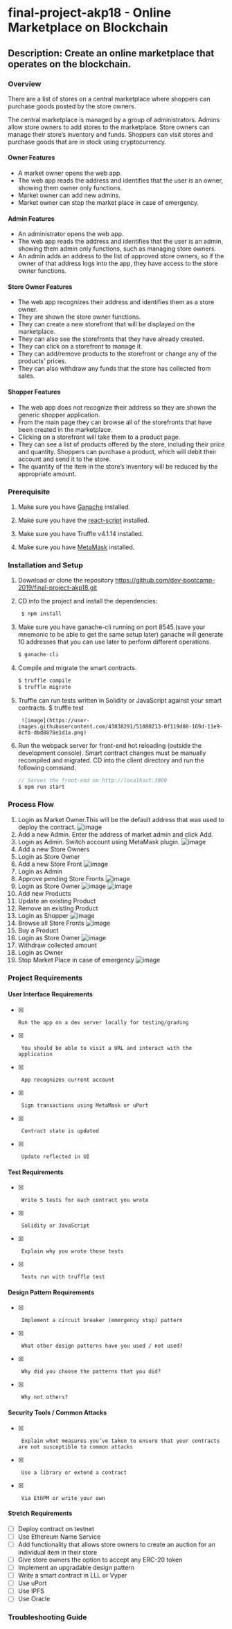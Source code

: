 # final-project-akp18 - Online Marketplace on Blockchain

## Description: Create an online marketplace that operates on the blockchain.
 
### Overview  
There are a list of stores on a central marketplace where shoppers can purchase goods posted by the store owners.

The central marketplace is managed by a group of administrators. 
Admins allow store owners to add stores to the marketplace. 
Store owners can manage their store’s inventory and funds. 
Shoppers can visit stores and purchase goods that are in stock using cryptocurrency. 

#### Owner Features 
<ul>
<li>A market owner opens the web app.</li>  
<li>The web app reads the address and identifies that the user is an owner, showing them owner only functions.</li>  
<li>Market owner can add new admins.</li>
<li>Market owner can stop the market place in case of emergency.</li>
</ul>

#### Admin Features 
<ul>
<li>An administrator opens the web app.</li>  
<li>The web app reads the address and identifies that the user is an admin, showing them admin only functions, such as managing store owners.</li>
<li>An admin adds an address to the list of approved store owners, so if the owner of that address logs into the app, they have access to the store owner functions.</li>
</ul>

#### Store Owner Features
<ul>
	<li>The web app recognizes their address and identifies them as a store owner. </li>  
	<li>They are shown the store owner functions. </li>  
	<li>They can create a new storefront that will be displayed on the marketplace. </li>  
	<li>They can also see the storefronts that they have already created. </li>  
	<li>They can click on a storefront to manage it. </li>  
	<li>They can add/remove products to the storefront or change any of the products’ prices. </li>  
	<li>They can also withdraw any funds that the store has collected from sales.</li>  
 </ul>

#### Shopper Features
<ul>
	<li>The web app does not recognize their address so they are shown the generic shopper application. </li>  
	<li>From the main page they can browse all of the storefronts that have been created in the marketplace.</li>  
 <li>Clicking on a storefront will take them to a product page. </li>  
	<li>They can see a list of products offered by the store, including their price and quantity. Shoppers can purchase a product, which will debit their account and send it to the store. </li>  
	<li>The quantity of the item in the store’s inventory will be reduced by the appropriate amount.</li>  
  </ul>
  
### Prerequisite

1. Make sure you have [Ganache](https://truffleframework.com/ganache) installed.
	
2. Make sure you have the [react-script](https://www.npmjs.com/package/react-scripts ) installed.

3. Make sure you have Truffle v4.1.14 installed.

4. Make sure you have [MetaMask](https://metamask.io/) installed.

### Installation and Setup

1. Download or clone the repository
https://github.com/dev-bootcamp-2019/final-project-akp18.git

2. CD into the project and install the dependencies:
   ```javascript
    $ npm install 
    ```	

3. Make sure you have ganache-cli running on port 8545.(save your mnemonic to be able to get the same setup later) ganache      will generate 10 addresses that you can use later to perform different operations.
    ```javascript
    $ ganache-cli
    ```

4. Compile and migrate the smart contracts. 
    ```javascript
    $ truffle compile
    $ truffle migrate
    ```

5. Truffle can run tests written in Solidity or JavaScript against your smart contracts. 
    $ truffle test
    ```
     ![image](https://user-images.githubusercontent.com/43038291/51080213-0f119d80-169d-11e9-8cfb-dbd8878e1d1a.png)

6. Run the webpack server for front-end hot reloading (outside the development console). Smart contract changes must be manually recompiled and migrated. CD into the client directory and run the following command.
    ```javascript
    // Serves the front-end on http://localhost:3000
    $ npm run start
    ```

 ### Process Flow

1.  Login as Market Owner.This will be the default address that was used to deploy the contract.
![image](https://user-images.githubusercontent.com/43038291/51078582-dd88da00-167c-11e9-9f3c-e130cc8cf984.png)
2. 	 Add a new Admin. Enter the address of market admin and click Add.
3. 	 Login as Admin. Switch account using MetaMask plugin.
![image](https://user-images.githubusercontent.com/43038291/51078597-3193be80-167d-11e9-98ad-689d772c0e3c.png)
4. 	 Add a new Store Owners
5. 	 Login as Store Owner
6. 	 Add a new Store Front
![image](https://user-images.githubusercontent.com/43038291/51078688-132ec280-167f-11e9-81fe-5a57d7c9fbed.png)
7. 	 Login as Admin
8. 	 Approve pending Store Fronts
![image](https://user-images.githubusercontent.com/43038291/51078677-d5ca3500-167e-11e9-88e5-a673be773755.png) 
9. 	 Login as Store Owner 
![image](https://user-images.githubusercontent.com/43038291/51078644-59375680-167e-11e9-8133-8f8e33defc6c.png)
![image](https://user-images.githubusercontent.com/43038291/51078647-5d637400-167e-11e9-84c9-99f69acb79b3.png)
10.	 Add new Products
11.	 Update an existing Product
12.	 Remove an existing Product
13.	 Login as Shopper
![image](https://user-images.githubusercontent.com/43038291/51078656-85eb6e00-167e-11e9-8064-24c5ed59c52e.png)
14.	 Browse all Store Fronts
![image](https://user-images.githubusercontent.com/43038291/51078663-9e5b8880-167e-11e9-83cb-6a07876bfc82.png)
15.	 Buy a Product
16.	 Login as Store Owner 
![image](https://user-images.githubusercontent.com/43038291/51078667-a61b2d00-167e-11e9-851c-c1800fd39238.png)
17.	 Withdraw collected amount
18.    Login as Owner
19.    Stop Market Place in case of emergency 
![image](https://user-images.githubusercontent.com/43038291/51078675-cba83680-167e-11e9-9716-1ba0c03a7fbe.png)


### Project Requirements 
#### User Interface Requirements     
- [x]     Run the app on a dev server locally for testing/grading
- [x]      You should be able to visit a URL and interact with the application
- [x]      App recognizes current account
- [x]      Sign transactions using MetaMask or uPort
- [x]      Contract state is updated
- [x]      Update reflected in UI
####  Test Requirements
- [x]      Write 5 tests for each contract you wrote
- [x]      Solidity or JavaScript
- [x]      Explain why you wrote those tests
- [x]      Tests run with truffle test
#### Design Pattern Requirements
- [x]      Implement a circuit breaker (emergency stop) pattern
- [x]      What other design patterns have you used / not used?
- [x]      Why did you choose the patterns that you did?
- [x]      Why not others?
#### Security Tools / Common Attacks
- [x]      Explain what measures you’ve taken to ensure that your contracts are not susceptible to common attacks
- [x]      Use a library or extend a contract 
- [x]      Via EthPM or write your own
#### Stretch Requirements 
- [ ] Deploy contract on testnet
- [ ] Use Ethereum Name Service
- [ ] Add functionality that allows store owners to create an auction for an individual item in their store
- [ ] Give store owners the option to accept any ERC-20 token
- [ ] Implement an upgradable design pattern
- [ ] Write a smart contract in LLL or Vyper
- [ ] Use uPort
- [ ] Use IPFS
- [ ] Use Oracle 

### Troubleshooting Guide
